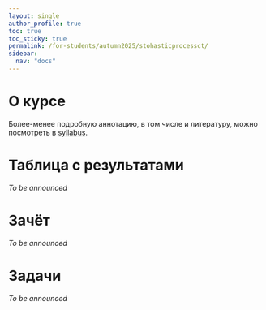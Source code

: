 ```yaml
---
layout: single
author_profile: true
toc: true
toc_sticky: true
permalink: /for-students/autumn2025/stohasticprocessct/
sidebar:
  nav: "docs"
---
```


<script type="text/javascript" async
  src="https://cdn.mathjax.org/mathjax/latest/MathJax.js?config=TeX-MML-AM_CHTML">
</script>

# О курсе

Более-менее подробную аннотацию, в том числе и литературу, можно посмотреть в [syllabus](/assets/files/2025_autumn_stohasticproces_ct_syllabus.pdf).

# Таблица с результатами

*To be announced*

# Зачёт

*To be announced* 

# Задачи

*To be announced* 
